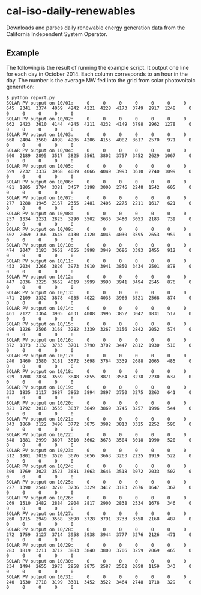 # cal-iso-daily-renewables
Downloads and parses daily renewable energy generation data from the California Independent System Operator.

## Example
The following is the result of running the example script.  It output one line for each day in October 2014.  Each column corresponds to an hour in the day.  The number is the average MW fed into the grid from solar photovoltaic generation:

    $ python report.py
    SOLAR PV output on 10/01:     0     0     0     0     0     0     0   645  2341  3374  4059  4242  4221  4228  4173  3749  2917  1248     0     0     0     0     0     0
    SOLAR PV output on 10/02:     0     0     0     0     0     0     0   662  2423  3610  4144  4245  4211  4232  4149  3798  2962  1278     0     0     0     0     0     0
    SOLAR PV output on 10/03:     0     0     0     0     0     0     0   668  2404  3560  4098  4206  4206  4155  4082  3617  2570   971     0     0     0     0     0     0
    SOLAR PV output on 10/04:     0     0     0     0     0     0     0   600  2189  2895  3517  3825  3561  3802  3757  3452  2629  1067     0     0     0     0     0     0
    SOLAR PV output on 10/05:     0     0     0     0     0     0     0   599  2232  3337  3968  4089  4066  4049  3993  3610  2740  1099     0     0     0     0     0     0
    SOLAR PV output on 10/06:     0     0     0     0     0     0     0   481  1805  2794  3381  3457  3198  3000  2746  2248  1542   605     0     0     0     0     0     0
    SOLAR PV output on 10/07:     0     0     0     0     0     0     0   277  1288  1945  2167  2355  2481  2406  2275  2211  1617   621     0     0     0     0     0     0
    SOLAR PV output on 10/08:     0     0     0     0     0     0     0   257  1334  2231  2825  3290  3502  3635  3480  3053  2183   739     0     0     0     0     0     0
    SOLAR PV output on 10/09:     0     0     0     0     0     0     0   502  2069  3166  3645  4130  4120  4045  4030  3595  2653   959     0     0     0     0     0     0
    SOLAR PV output on 10/10:     0     0     0     0     0     0     0   474  2047  3183  3652  4055  3998  3949  3686  3393  2455   912     0     0     0     0     0     0
    SOLAR PV output on 10/11:     0     0     0     0     0     0     0   453  2034  3266  3826  3973  3910  3941  3850  3434  2501   878     0     0     0     0     0     0
    SOLAR PV output on 10/12:     0     0     0     0     0     0     0   447  2036  3225  3662  4019  3999  3990  3941  3494  2545   876     0     0     0     0     0     0
    SOLAR PV output on 10/13:     0     0     0     0     0     0     0   471  2109  3332  3878  4035  4022  4033  3966  3521  2568   874     0     0     0     0     0     0
    SOLAR PV output on 10/14:     0     0     0     0     0     0     0   461  2122  3364  3905  4031  4008  3996  3852  3042  1831   517     0     0     0     0     0     0
    SOLAR PV output on 10/15:     0     0     0     0     0     0     0   296  1226  2506  3168  3282  3339  3267  3156  2842  2052   574     0     0     0     0     0     0
    SOLAR PV output on 10/16:     0     0     0     0     0     0     0   372  1873  3132  3733  3701  3790  3702  3447  2812  1930   510     0     0     0     0     0     0
    SOLAR PV output on 10/17:     0     0     0     0     0     0     0   240  1460  2580  3181  3572  3698  3764  3339  2688  2065   485     0     0     0     0     0     0
    SOLAR PV output on 10/18:     0     0     0     0     0     0     0   329  1708  2834  3569  3848  3855  3871  3584  3278  2230   637     0     0     0     0     0     0
    SOLAR PV output on 10/19:     0     0     0     0     0     0     0   333  1835  3117  3687  3863  3894  3897  3750  3275  2263   641     0     0     0     0     0     0
    SOLAR PV output on 10/20:     0     0     0     0     0     0     0   321  1792  3018  3555  3837  3849  3869  3745  3257  1996   544     0     0     0     0     0     0
    SOLAR PV output on 10/21:     0     0     0     0     0     0     0   343  1869  3122  3496  3772  3875  3982  3813  3325  2252   596     0     0     0     0     0     0
    SOLAR PV output on 10/22:     0     0     0     0     0     0     0   348  1881  2999  3697  3810  3662  3678  3504  3018  1990   520     0     0     0     0     0     0
    SOLAR PV output on 10/23:     0     0     0     0     0     0     0   312  1801  3019  3520  3676  3656  3663  3263  2225  1919   522     0     0     0     0     0     0
    SOLAR PV output on 10/24:     0     0     0     0     0     0     0   300  1769  3023  3523  3681  3663  3646  3518  3072  2033   502     0     0     0     0     0     0
    SOLAR PV output on 10/25:     0     0     0     0     0     0     0   227  1390  2540  3270  3236  3329  3412  3183  2676  1647   367     0     0     0     0     0     0
    SOLAR PV output on 10/26:     0     0     0     0     0     0     0   269  1510  2482  2884  2904  2817  2900  2838  2534  1676   346     0     0     0     0     0     0
    SOLAR PV output on 10/27:     0     0     0     0     0     0     0   260  1715  2949  3568  3690  3728  3791  3733  3358  2168   487     0     0     0     0     0     0
    SOLAR PV output on 10/28:     0     0     0     0     0     0     0   272  1759  3127  3714  3958  3938  3944  3777  3276  2126   471     0     0     0     0     0     0
    SOLAR PV output on 10/29:     0     0     0     0     0     0     0   283  1819  3211  3712  3883  3840  3800  3706  3259  2069   465     0     0     0     0     0     0
    SOLAR PV output on 10/30:     0     0     0     0     0     0     0   234  1494  2655  2973  2958  2875  2587  2562  2058  1159   343     0     0     0     0     0     0
    SOLAR PV output on 10/31:     0     0     0     0     0     0     0   240  1530  2718  3199  3381  3452  3522  3464  2748  1718   329     0     0     0     0     0     0
